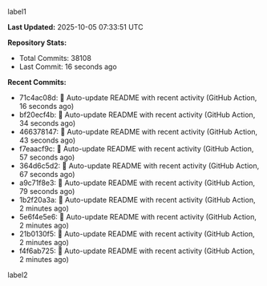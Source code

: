 
label1 
<!-- ACTIVITY_START -->
**Last Updated:** 2025-10-05 07:33:51 UTC

**Repository Stats:**
- Total Commits: 38108
- Last Commit: 16 seconds ago

**Recent Commits:**
- 71c4ac08d: 🤖 Auto-update README with recent activity (GitHub Action, 16 seconds ago)
- bf20ecf4b: 🤖 Auto-update README with recent activity (GitHub Action, 34 seconds ago)
- 466378147: 🤖 Auto-update README with recent activity (GitHub Action, 43 seconds ago)
- f7eaacf9c: 🤖 Auto-update README with recent activity (GitHub Action, 57 seconds ago)
- 364d6c5d2: 🤖 Auto-update README with recent activity (GitHub Action, 67 seconds ago)
- a9c71f8e3: 🤖 Auto-update README with recent activity (GitHub Action, 79 seconds ago)
- 1b2f20a3a: 🤖 Auto-update README with recent activity (GitHub Action, 2 minutes ago)
- 5e6f4e5e6: 🤖 Auto-update README with recent activity (GitHub Action, 2 minutes ago)
- 21b0130f5: 🤖 Auto-update README with recent activity (GitHub Action, 2 minutes ago)
- f4f6ab725: 🤖 Auto-update README with recent activity (GitHub Action, 2 minutes ago)
<!-- ACTIVITY_END -->

label2
